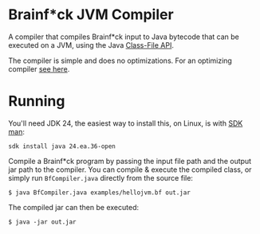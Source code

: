 # Brainf*ck JVM Compiler

A compiler that compiles Brainf*ck input to Java bytecode that can be executed on a
JVM, using the Java [Class-File API](https://openjdk.org/jeps/484).

The compiler is simple and does no optimizations. For an optimizing compiler [see here](https://github.com/mrjameshamilton/bf).

# Running

You'll need JDK 24, the easiest way to install this, on Linux, is with [SDK man](https://sdkman.io/):

```shell
sdk install java 24.ea.36-open
```

Compile a Brainf*ck program by passing the input file path and the output jar path
to the compiler. You can compile & execute the compiled class, or simply run `BfCompiler.java` 
directly from the source file:

```shell
$ java BfCompiler.java examples/hellojvm.bf out.jar
```

The compiled jar can then be executed:

```shell
$ java -jar out.jar
```
